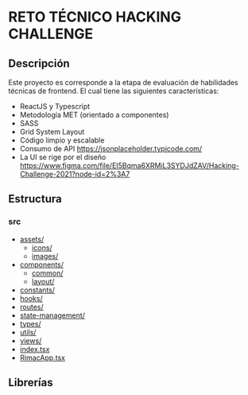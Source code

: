 # RETO TÉCNICO HACKING CHALLENGE

## Descripción

Este proyecto es corresponde a la etapa de evaluación de habilidades técnicas de frontend.
El cual tiene las siguientes características:

* ReactJS y Typescript
* Metodología MET (orientado a componentes)
* SASS
* Grid System Layout
* Código limpio y escalable
* Consumo de API https://jsonplaceholder.typicode.com/
* La UI se rige por el diseño https://www.figma.com/file/EI5Bqma6XRMiL3SYDJdZAV/Hacking-Challenge-2021?node-id=2%3A7


## Estructura

### src

* [assets/](.\src\assets)
  * [icons/](.\src\assets\icons)
  * [images/](.\src\assets\images)
* [components/](.\src\components)
  * [common/](.\src\components\common)
  * [layout/](.\src\components\layout)
* [constants/](.\src\constants)
* [hooks/](.\src\hooks)
* [routes/](.\src\routes)
* [state-management/](.\src\state-management)
* [types/](.\src\types)
* [utils/](.\src\utils)
* [views/](.\src\views)
* [index.tsx](.\src\index.tsx)
* [RimacApp.tsx](.\src\RimacApp.tsx)

## Librerías

